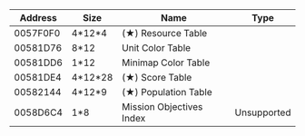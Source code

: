 | Address  | Size     | Name                                        | Type |
|----------|----------|---------------------------------------------|------|
| 0057F0F0 | 4\*12\*4 | (★) Resource Table                         |
| 00581D76 | 8*12     | Unit Color Table                            |
| 00581DD6 | 1*12     | Minimap Color Table                         |
| 00581DE4 | 4\*12\*28| (★) Score Table                            |
| 00582144 | 4\*12\*9 | (★) Population Table                       |
| 0058D6C4 | 1*8      | Mission Objectives Index                    | Unsupported |
